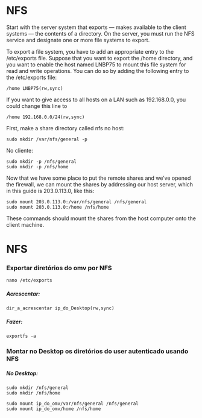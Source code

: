 # NFS
Start with the server system that exports — makes available to the client systems — the contents of a directory. On the server, you must run the NFS service and designate one or more file systems to export.

To export a file system, you have to add an appropriate entry to the /etc/exports file.
Suppose that you want to export the /home directory, and you want to enable the host named LNBP75 to mount this file system for read and write operations. You can do so by adding the following entry to the /etc/exports file:

	/home LNBP75(rw,sync)

If you want to give access to all hosts on a LAN such as 192.168.0.0, you could change this line to

	/home 192.168.0.0/24(rw,sync)


First, make a share directory called nfs no host:

	sudo mkdir /var/nfs/general -p

No cliente:
	
	sudo mkdir -p /nfs/general
	sudo mkdir -p /nfs/home

Now that we have some place to put the remote shares and we’ve opened the firewall, we can mount the shares by addressing our host server, which in this guide is 203.0.113.0, like this:

	sudo mount 203.0.113.0:/var/nfs/general /nfs/general
	sudo mount 203.0.113.0:/home /nfs/home
These commands should mount the shares from the host computer onto the client machine. 




# NFS
### Exportar diretórios do omv por NFS

	nano /etc/exports

##### Acrescentar:

	dir_a_acrescentar ip_do_Desktop(rw,sync)

##### Fazer:
	exportfs -a

### Montar no Desktop os diretórios do user autenticado usando NFS
##### No Desktop:
	
	sudo mkdir /nfs/general
	sudo mkdir /nfs/home

	sudo mount ip_do_omv/var/nfs/general /nfs/general
	sudo mount ip_do_omv/home /nfs/home